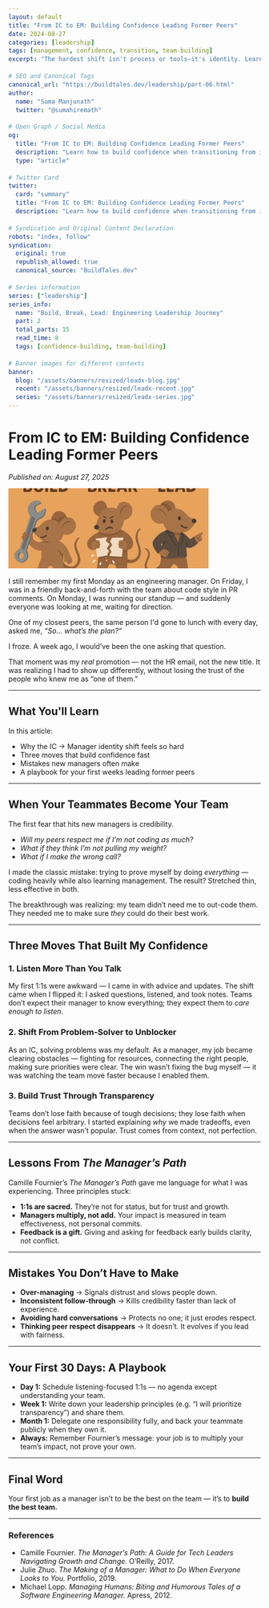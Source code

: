 ```yaml
---
layout: default
title: "From IC to EM: Building Confidence Leading Former Peers"
date: 2024-08-27
categories: [leadership]
tags: [management, confidence, transition, team-building]
excerpt: "The hardest shift isn't process or tools—it's identity. Learn how to build confidence when transitioning from individual contributor to engineering manager."

# SEO and Canonical Tags
canonical_url: "https://buildtales.dev/leadership/part-06.html"
author:
  name: "Suma Manjunath"
  twitter: "@sumahiremath"
  
# Open Graph / Social Media
og:
  title: "From IC to EM: Building Confidence Leading Former Peers"
  description: "Learn how to build confidence when transitioning from individual contributor to engineering manager. Practical frameworks for leading former peers."
  type: "article"
  
# Twitter Card
twitter:
  card: "summary"
  title: "From IC to EM: Building Confidence Leading Former Peers"
  description: "Learn how to build confidence when transitioning from individual contributor to engineering manager. Practical frameworks for leading former peers."

# Syndication and Original Content Declaration
robots: "index, follow"
syndication:
  original: true
  republish_allowed: true
  canonical_source: "BuildTales.dev"

# Series information
series: ["leadership"]
series_info:
  name: "Build, Break, Lead: Engineering Leadership Journey"
  part: 2
  total_parts: 15
  read_time: 8
  tags: [confidence-building, team-building]

# Banner images for different contexts
banner:
  blog: "/assets/banners/resized/leadx-blog.jpg"
  recent: "/assets/banners/resized/leadx-recent.jpg"
  series: "/assets/banners/resized/leadx-series.jpg"
---
```


# From IC to EM: Building Confidence Leading Former Peers

*Published on: August 27, 2025*

![ICEM](/assets/banners/resized/leadx-blog.jpg)

I still remember my first Monday as an engineering manager. On Friday, I was in a friendly back-and-forth with the team about code style in PR comments. On Monday, I was running our standup — and suddenly everyone was looking at me, waiting for direction.

One of my closest peers, the same person I'd gone to lunch with every day, asked me, *“So… what’s the plan?”*

I froze. A week ago, I would’ve been the one asking that question.

That moment was my *real* promotion — not the HR email, not the new title. It was realizing I had to show up differently, without losing the trust of the people who knew me as “one of them.”

---

## What You'll Learn
In this article:
- Why the IC → Manager identity shift feels so hard
- Three moves that build confidence fast
- Mistakes new managers often make
- A playbook for your first weeks leading former peers

---

## When Your Teammates Become Your Team
The first fear that hits new managers is credibility.

- *Will my peers respect me if I’m not coding as much?*
- *What if they think I’m not pulling my weight?*
- *What if I make the wrong call?*

I made the classic mistake: trying to prove myself by doing *everything* — coding heavily while also learning management. The result? Stretched thin, less effective in both.

The breakthrough was realizing: my team didn’t need me to out-code them. They needed me to make sure *they* could do their best work.

---

## Three Moves That Built My Confidence

### 1. Listen More Than You Talk
My first 1:1s were awkward — I came in with advice and updates. The shift came when I flipped it: I asked questions, listened, and took notes. Teams don’t expect their manager to know everything; they expect them to *care enough to listen*.

### 2. Shift From Problem-Solver to Unblocker
As an IC, solving problems was my default. As a manager, my job became clearing obstacles — fighting for resources, connecting the right people, making sure priorities were clear. The win wasn’t fixing the bug myself — it was watching the team move faster because I enabled them.

### 3. Build Trust Through Transparency
Teams don’t lose faith because of tough decisions; they lose faith when decisions feel arbitrary. I started explaining *why* we made tradeoffs, even when the answer wasn’t popular. Trust comes from context, not perfection.

---

## Lessons From *The Manager’s Path*
Camille Fournier’s *The Manager’s Path* gave me language for what I was experiencing. Three principles stuck:

- **1:1s are sacred.** They’re not for status, but for trust and growth.
- **Managers multiply, not add.** Your impact is measured in team effectiveness, not personal commits.
- **Feedback is a gift.** Giving and asking for feedback early builds clarity, not conflict.

---

## Mistakes You Don’t Have to Make
- **Over-managing** → Signals distrust and slows people down.
- **Inconsistent follow-through** → Kills credibility faster than lack of experience.
- **Avoiding hard conversations** → Protects no one; it just erodes respect.
- **Thinking peer respect disappears** → It doesn’t. It evolves if you lead with fairness.

---

## Your First 30 Days: A Playbook
- **Day 1:** Schedule listening-focused 1:1s — no agenda except understanding your team.
- **Week 1:** Write down your leadership principles (e.g. “I will prioritize transparency”) and share them.
- **Month 1:** Delegate one responsibility fully, and back your teammate publicly when they own it.
- **Always:** Remember Fournier’s message: your job is to multiply your team’s impact, not prove your own.

---

## Final Word
Your first job as a manager isn’t to be the best on the team — it’s to **build the best team.**

---

### References
- Camille Fournier. *The Manager’s Path: A Guide for Tech Leaders Navigating Growth and Change.* O’Reilly, 2017.
- Julie Zhuo. *The Making of a Manager: What to Do When Everyone Looks to You.* Portfolio, 2019.
- Michael Lopp. *Managing Humans: Biting and Humorous Tales of a Software Engineering Manager.* Apress, 2012.  
